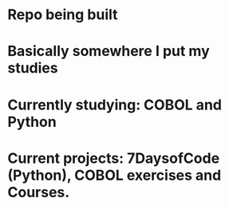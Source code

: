 # Repo being built
# Basically somewhere I put my studies

# Currently studying: COBOL and Python

# Current projects: 7DaysofCode (Python), COBOL exercises and Courses.
